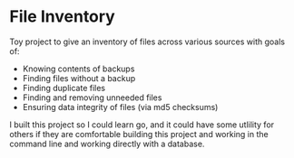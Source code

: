 # File Inventory
Toy project to give an inventory of files across various sources with goals of:
- Knowing contents of backups
- Finding files without a backup
- Finding duplicate files
- Finding and removing unneeded files
- Ensuring data integrity of files (via md5 checksums)

I built this project so I could learn go, and it could have some utlility for others if they are comfortable building this project and working in the command line and working directly with a database.
